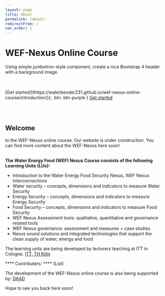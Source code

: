 ```yaml
---
layout: page
title: About
permalink: /about/
redirectFrom: /
nav_order: 1
---
```


<!-- Static Header -->
<div style="background: url(/wef-nexus-online-course/assets/about-header.png)" class="jumbotron bg-cover text-white">
    <div class="container py-5 text-center">
        <h1 class="display-4 font-weight-bold">WEF-Nexus Online Course</h1>
        <p class="font-italic mb-0">Using simple jumbotron-style component, create a nice Bootstrap 4 header with a background image.</p>
        <br/> <br/>
        <span class="fs-8"> [Get started!](https://waterbender231.github.io/wef-nexus-online-course/introduction/){: .btn .btn-purple } </span>
        <a href="#" role="button" class="btn btn-primary px-5">Get started</a>
    </div>
</div>

<br/> <br/>
## Welcome 
to the WEF-Nexus online course. Our website is under construction. You can find more content about the WEF-Nexus here soon! 
<br/> <br/>

<!-- <span class="fs-8">  #this is an old button 
[Get started!](https://waterbender231.github.io/wef-nexus-online-course/introduction/){: .btn .btn-purple }
</span> -->

**The Water Energy Food (WEF) Nexus Course consists of the following Learning Units (LUs):**

- Introduction to the Water Energy Food Security Nexus, WEF Nexus Interconnections
- Water security – concepts, dimensions and indicators to measure Water Security
- Energy Security – concepts, dimensions and indicators to measure Energy Security
- Food Security – concepts, dimensions and indicators to measure Food Security
- WEF Nexus Assessment tools: qualitative, quantitative and governance related tools
- WEF Nexus governance: assessment and measures + case studies
- Nexus sound solutions and integrated technologies that support the clean supply of water, energy and food


The learning units are being developed by lecturers teaching at ITT in Cologne. 
[ITT, TH Köln](https://www.tt.th-koeln.de/)

**** Contributers: ****
(List)

The development of the WEF-Nexus online course is also being supported by:
[DAAD](https://www.daad.de/)


Hope to see you back here soon!